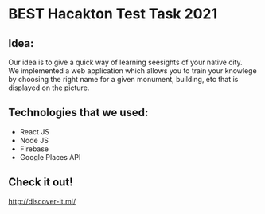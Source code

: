 # BEST Hacakton Test Task 2021

## Idea:
Our idea is to give a quick way of learning seesights of your native city.  
We implemented a web application which allows you to train your knowlege  
by choosing the right name for a given monument, building, etc that is  
displayed on the picture.  

## Technologies that we used:
- React JS
- Node JS
- Firebase
- Google Places API

## Check it out!
http://discover-it.ml/
